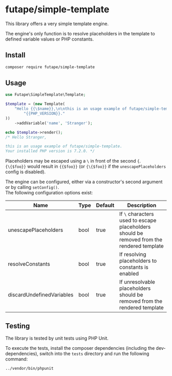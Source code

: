 # futape/simple-template

This library offers a very simple template engine.

The engine's only function is to resolve placeholders in the template to defined variable values or PHP constants.

## Install

```bash
composer require futape/simple-template
```

## Usage

```php
use Futape\SimpleTemplate\Template;

$template = (new Template(
    "Hello {{\$name}},\n\nthis is an usage example of futape/simple-template.\nYour installed PHP version is " .
        "{{PHP_VERSION}}."
))
    ->addVariable('name', 'Stranger');

echo $template->render();
/* Hello Stranger,

this is an usage example of futape/simple-template.
Your installed PHP version is 7.2.0. */
```

Placeholders may be escaped using a `\` in front of the second `{`.  
`{\{$foo}}` would result in `{{$foo}}` (or `{\{$foo}}` if the `unescapePlaceholders` config is disabled).

The engine can be configured, either via a constructor's second argument or by calling `setConfig()`.  
The following configuration options exist:

| Name | Type | Default | Description |
| --- | --- | --- | --- |
| unescapePlaceholders | bool | true | If `\` characters used to escape placeholders should be removed from the rendered template |
| resolveConstants | bool | true | If resolving placeholders to constants is enabled |
| discardUndefinedVariables | bool | true | If unresolvable placeholders should be removed from the rendered template |

## Testing

The library is tested by unit tests using PHP Unit.

To execute the tests, install the composer dependencies (including the dev-dependencies), switch into the `tests`
directory and run the following command:

```bash
../vendor/bin/phpunit
```
